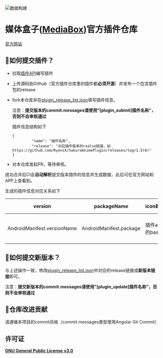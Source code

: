 ![数据构建](https://github.com/RyensX/MediaBoxPluginRepository/actions/workflows/plugin_page.yml/badge.svg)

# 媒体盒子([MediaBox](https://github.com/RyensX/MediaBox))官方插件仓库

[官方网站](https://ryensx.github.io/MediaBoxPluginRepository/)

## 👏如何提交插件？

* 拉取[插件API](https://github.com/RyensX/MediaBoxPlugin)编写插件
* 上传源码到Github（官方插件仓库里的插件都**必须开源**）并发布一个包含插件包的release
* fork本仓库并在[plugin_release_list.json](https://github.com/RyensX/MediaBoxPluginRepository/blob/main/plugin_release_list.json)填写插件信息。
  
  注意：**提交版本的commit.messages请使用"[plugin_submit]插件名称"，否则不会审核通过**
  
  插件信息结构如下
  
  ```
  {
           "name": "插件名称",
           "release": "对应插件版本的realse链接，如https://github.com/RyensX/SakuraAnimePlugin/releases/tag/1.5(6)"
  }
  ```
* 对本仓库发起PR，等待审核。

成功合并后CI会**自动解析**提交版本插件的信息并生成数据，此后可在官方网站和APP上查看到。

生成的插件信息对应关系如下

| version                     | packageName             | iconBase64          | sourcePath           | name          | apiVersion  | repoDesc                  | repoUr l              |
| ----------------------------- | ------------------------- | --------------------- | ---------------------- | --------------- | ------------- | --------------------------- | ----------------------- |
| AndroidManifest.versionName | AndroidManifest.package | 插件apk图标的base64 | releaseAsset下载地址 | 插件apk应用名 | 插件API版本 | 插件对应仓库的Description | 目前是版本release链接 |

## 🚀如何提交新版本？

与上述操作一致，修改[plugin_release_list.json](https://github.com/RyensX/MediaBoxPluginRepository/blob/main/plugin_release_list.json)中对应的release链接成**新版本链接**即可。

注意：**提交新版本的commit.messages请使用"[plugin_update]插件名称"，否则不会审核通过**

## 🧩仓库改进贡献

请遵循本项目的commit风格（commit.messages类型使用Angular Git Commit）

## 许可证

[**GNU General Public License v3.0**](LICENSE)



